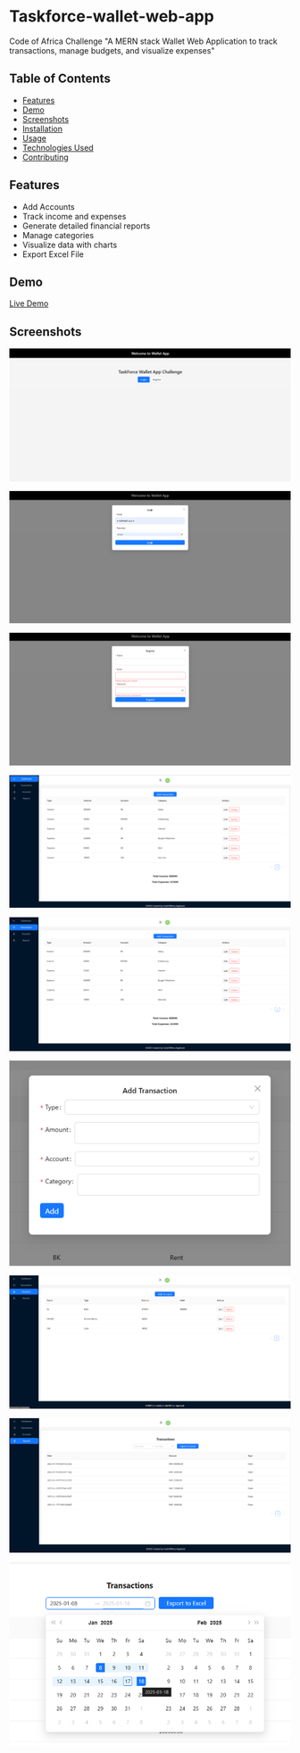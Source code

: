 # Taskforce-wallet-web-app
Code of Africa Challenge "A MERN stack Wallet Web Application to track transactions, manage budgets, and visualize expenses"

## Table of Contents
- [Features](#features)
- [Demo](#demo)
- [Screenshots](#screenshots)
- [Installation](#installation)
- [Usage](#usage)
- [Technologies Used](#technologies-used)
- [Contributing](#contributing)


## Features
- Add Accounts
- Track income and expenses
- Generate detailed financial reports
- Manage categories 
- Visualize data with charts
- Export Excel File


## Demo
[Live Demo](https://taskforce-wallet-web-app-lswk.vercel.app/)

## Screenshots

![Landing Page](Screenshots/1.png)

![Login ](Screenshots/2.png)

![Register](Screenshots/3.png)

![Dashboard](Screenshots/5.png)

![Transactions Management](Screenshots/6.png)

![Add Transaction](Screenshots/7.png)

![Accounts Management](Screenshots/8.png)

![All Transactions ](Screenshots/9.png)

![Filter Dates and Export Excel file](Screenshots/10.png)